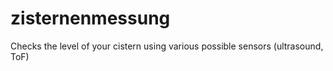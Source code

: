 # zisternenmessung
Checks the level of your cistern using various possible sensors (ultrasound, ToF)
